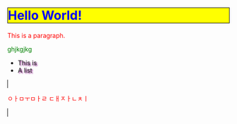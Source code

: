 <!-- CSS media query on a link element -->
<html>
<head>
<script type="text/javascript">
var img = new Image();

// 변수
// 스크롤될 이미지, 방향, 속도를 바꾸려면 변수값을 바꾼다.
icon.src= 'https://github.com/soyoartgallery/escape.com/blob/master/IMG_1380.PNG'
img.src = 'https://mdn.mozillademos.org/files/4553/Capitan_Meadows,_Yosemite_National_Park.jpg';
var CanvasXSize = 800;
var CanvasYSize = 200;
var speed = 1; // 값이 작을 수록 빨라진다
var scale = 1.05;
var y = -4.5; // 수직 옵셋

// 주요 프로그램

var dx = 1;
var iconW;
var iconH;
var imgW;
var imgH;
var x = 0;
var clearX;
var clearY;
var ctx;

img.onload = function() {
    imgW = img.width*scale;
    imgH = img.height*scale;
    iconW = icon.width*scale;
    iconH = icon.height*scale;
    if (imgW > CanvasXSize) { x = CanvasXSize-imgW; } // 캔버스보다 큰 이미지
    if (imgW > CanvasXSize) { clearX = imgW; } // 캔버스보다 큰 이미지
    else { clearX = CanvasXSize; }
    if (imgH > CanvasYSize) { clearY = imgH; } // 캔버스보다 큰 이미지
    else { clearY = CanvasYSize; }
    // 캔버스 요소 얻기
    ctx = document.getElementById('canvas').getContext('2d');
    // 새로 그리기 속도 설정
    return setInterval(draw, speed);
}

function draw() {
    // 캔버스를 비운다
    ctx.clearRect(0,0,clearX,clearY);
    // 이미지가 캔버스보다 작거나 같다면 (If image is <= Canvas Size)
    if (imgW <= CanvasXSize) {
        // 재설정, 처음부터 시작
        if (x > (CanvasXSize)) { x = 0; }
        // 추가 이미지 그리기
        if (x > (CanvasXSize-imgW)) { ctx.drawImage(img,x-CanvasXSize+1,y,imgW,imgH); }
    }
    // 이미지가 캔버스보다 크다면 (If image is > Canvas Size)
    else {
        // 재설정, 처음부터 시작
        if (x > (CanvasXSize)) { x = CanvasXSize-imgW; }
        // 추가 이미지 그리기
        if (x > (CanvasXSize-imgW)) { ctx.drawImage(img,x-imgW+1,y,imgW,imgH); }
    }
    // 이미지 그리기
    ctx.drawImage(img,x,y,imgW,imgH);
    ctx.drawImage(icon,x,y,iconW,iconH);
    // 움직임 정도
    x += dx;
}
</script>
<style>
canvas { 
border: 1px solid black;
}
h1 {
  color: blue;
  background-color: yellow;
  border: 1px solid black;
}

p {
  color: red;
}

li {
  text-shadow: 2px 2px 3px purple;
}
p2 {
  color: green;
}

</style>
</head>
<body>
<h1>Hello World!</h1>

<p>This is a paragraph.</p>
<p2>ghjkgjkg</p2>

<ul>
  <li>This is</li>
  <li>A list</li>
</ul>
<canvas id="canvas" width="800" height="200">
<p>ㅇㅏㅁㅜㅁㅏㄹ ㄷㅐㅈㅏㄴㅊㅣ</p>
</canvas>
</body>
</html>
